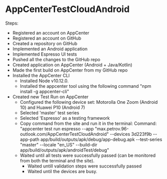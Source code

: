 # AppCenterTestCloudAndroid

Steps:

* Registered an account on AppCenter
* Registered an account on GitHub
* Created a repository on GitHub
* Implemented an Android application
* Implemented Espresso UI tests
* Pushed all the changes to the GitHub repo
* Created application on AppCenter (Android + Java/Kotlin)
* Made the first build on AppCenter from my GitHub repo
* Installed the AppCenter CLI
  * Installed Node v10.12.0.
  * Installed the appcenter tool using the following command "npm install -g appcenter-cli"  
* Created new Test Run on AppCenter
  * Configured the following device set: Motorolla One Zoom (Android 10) and Huawei P10 (Android 7)
  * Selected 'master' test series
  * Selected 'Espresso' as a testing framework
  * Copy command from the site and run it in the terminal:
    Command: "appcenter test run espresso --app "max.petrov.96-outlook.com/AppCenterTestCloudAndroid" --devices 3d223f9b --app-path app/build/outputs/apk/debug/app-debug.apk --test-series "master" --locale "en_US" --build-dir app/build/outputs/apk/androidTest/debug"
  * Waited until all tests were successfully passed (can be monitored from both the terminal and the site).
    * Waited untill validation steps were successfully passed
    * Waited until the devices are busy.
